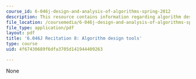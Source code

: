 ```yaml
---
course_id: 6-046j-design-and-analysis-of-algorithms-spring-2012
description: This resource contains information regarding algorithm design tools.
file_location: /coursemedia/6-046j-design-and-analysis-of-algorithms-spring-2012/4f67430689f6dfa3705d141944409263_MIT6.046J_S12_rec08.pdf
file_type: application/pdf
layout: pdf
title: '6.046J Recitation 8: Algorithm design tools'
type: course
uid: 4f67430689f6dfa3705d141944409263

---
```

None